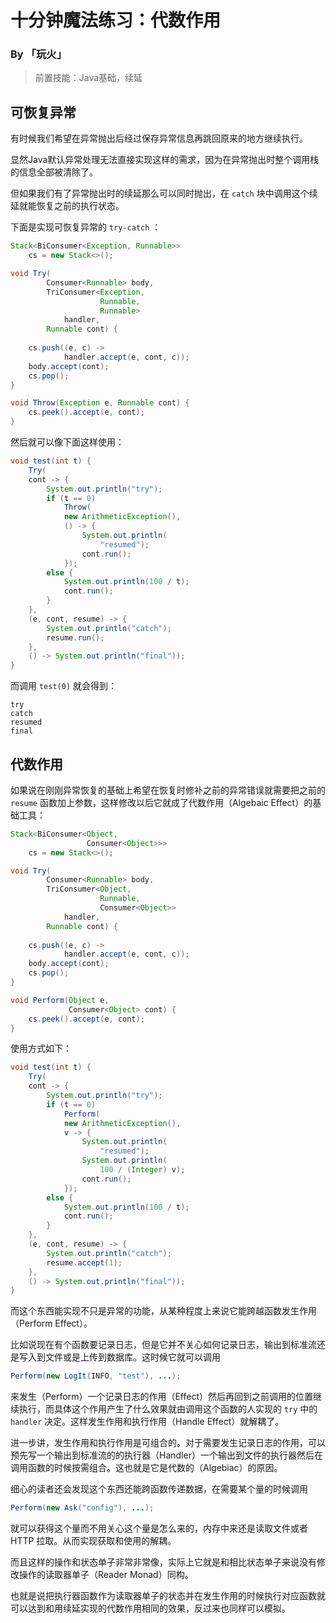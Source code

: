 # 十分钟魔法练习：代数作用

### By 「玩火」

> 前置技能：Java基础，续延

## 可恢复异常

有时候我们希望在异常抛出后经过保存异常信息再跳回原来的地方继续执行。

显然Java默认异常处理无法直接实现这样的需求，因为在异常抛出时整个调用栈的信息全部被清除了。

但如果我们有了异常抛出时的续延那么可以同时抛出，在 `catch` 块中调用这个续延就能恢复之前的执行状态。

下面是实现可恢复异常的 `try-catch` ：

```java
Stack<BiConsumer<Exception, Runnable>> 
    cs = new Stack<>();

void Try(
        Consumer<Runnable> body,
        TriConsumer<Exception, 
                    Runnable, 
                    Runnable>
            handler,
        Runnable cont) {
    
    cs.push((e, c) -> 
            handler.accept(e, cont, c));
    body.accept(cont);
    cs.pop();
}

void Throw(Exception e, Runnable cont) {
    cs.peek().accept(e, cont);
}
```

然后就可以像下面这样使用：

```java
void test(int t) {
    Try(
    cont -> {
        System.out.println("try");
        if (t == 0)
            Throw(
            new ArithmeticException(),
            () -> {
                System.out.println(
                    "resumed");
                cont.run();
            });
        else {
            System.out.println(100 / t);
            cont.run();
        }
    },
    (e, cont, resume) -> {
        System.out.println("catch");
        resume.run();
    },
    () -> System.out.println("final"));
}
```

而调用 `test(0)` 就会得到：

```
try
catch
resumed
final
```

## 代数作用

如果说在刚刚异常恢复的基础上希望在恢复时修补之前的异常错误就需要把之前的 `resume` 函数加上参数，这样修改以后它就成了代数作用（Algebaic Effect）的基础工具：

```java
Stack<BiConsumer<Object, 
                 Consumer<Object>>> 
    cs = new Stack<>();

void Try(
        Consumer<Runnable> body,
        TriConsumer<Object, 
                    Runnable, 
                    Consumer<Object>>
            handler,
        Runnable cont) {
    
    cs.push((e, c) -> 
            handler.accept(e, cont, c));
    body.accept(cont);
    cs.pop();
}

void Perform(Object e, 
             Consumer<Object> cont) {
    cs.peek().accept(e, cont);
}
```

使用方式如下：

```java
void test(int t) {
    Try(
    cont -> {
        System.out.println("try");
        if (t == 0)
            Perform(
            new ArithmeticException(),
            v -> {
                System.out.println(
                    "resumed");
                System.out.println(
                    100 / (Integer) v);
                cont.run();
            });
        else {
            System.out.println(100 / t);
            cont.run();
        }
    },
    (e, cont, resume) -> {
        System.out.println("catch");
        resume.accept(1);
    },
    () -> System.out.println("final"));
}
```

而这个东西能实现不只是异常的功能，从某种程度上来说它能跨越函数发生作用（Perform Effect）。

比如说现在有个函数要记录日志，但是它并不关心如何记录日志，输出到标准流还是写入到文件或是上传到数据库。这时候它就可以调用

```java
Perform(new LogIt(INFO, "test"), ...);
```

来发生（Perform）一个记录日志的作用（Effect）然后再回到之前调用的位置继续执行，而具体这个作用产生了什么效果就由调用这个函数的人实现的 `try` 中的 `handler` 决定。这样发生作用和执行作用（Handle Effect）就解耦了。

进一步讲，发生作用和执行作用是可组合的。对于需要发生记录日志的作用，可以预先写一个输出到标准流的的执行器（Handler）一个输出到文件的执行器然后在调用函数的时候按需组合。这也就是它是代数的（Algebiac）的原因。

细心的读者还会发现这个东西还能跨函数传递数据，在需要某个量的时候调用

```java
Perform(new Ask("config"), ...);
```

就可以获得这个量而不用关心这个量是怎么来的，内存中来还是读取文件或者 HTTP 拉取。从而实现获取和使用的解耦。

而且这样的操作和状态单子非常非常像，实际上它就是和相比状态单子来说没有修改操作的读取器单子（Reader Monad）同构。

也就是说把执行器函数作为读取器单子的状态并在发生作用的时候执行对应函数就可以达到和用续延实现的代数作用相同的效果，反过来也同样可以模拟。



